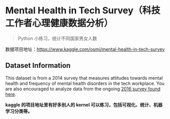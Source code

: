 # Mental Health in Tech Survey（科技工作者心理健康数据分析）

> Python 小练习，统计不同国家男女人数

数据项目地址：https://www.kaggle.com/osmi/mental-health-in-tech-survey

## Dataset Information

This dataset is from a 2014 survey that measures attitudes towards mental health and frequency of mental health disorders in the tech workplace. You are also encouraged to analyze data from the ongoing [2016 survey found here](https://www.kaggle.com/osmi/mental-health-in-tech-2016).

**kaggle 的项目地址里有好多别人的 kernel 可以练习，包括可视化、统计、机器学习分类等。**